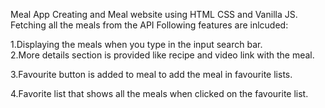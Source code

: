 Meal App
Creating and Meal website using HTML CSS and Vanilla JS. Fetching all the meals from the API 
Following features are inlcuded:

1.Displaying the meals when you type in the input search bar.  
2.More details section is provided like recipe and video link with the meal.

3.Favourite button is added to meal to add the meal in favourite lists.

4.Favorite list that shows all the meals when clicked on the favourite list.
